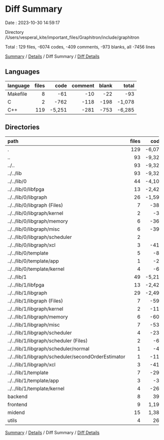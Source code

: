 # Diff Summary

Date : 2023-10-30 14:59:17

Directory /Users/vesperal_kite/important_files/Graphitron/include/graphitron

Total : 129 files,  -6074 codes, -409 comments, -973 blanks, all -7456 lines

[Summary](results.md) / [Details](details.md) / Diff Summary / [Diff Details](diff-details.md)

## Languages
| language | files | code | comment | blank | total |
| :--- | ---: | ---: | ---: | ---: | ---: |
| Makefile | 8 | -61 | -10 | -22 | -93 |
| C | 2 | -762 | -118 | -198 | -1,078 |
| C++ | 119 | -5,251 | -281 | -753 | -6,285 |

## Directories
| path | files | code | comment | blank | total |
| :--- | ---: | ---: | ---: | ---: | ---: |
| . | 129 | -6,074 | -409 | -973 | -7,456 |
| .. | 93 | -9,322 | -946 | -2,186 | -12,454 |
| ../.. | 93 | -9,322 | -946 | -2,186 | -12,454 |
| ../../lib | 93 | -9,322 | -946 | -2,186 | -12,454 |
| ../../lib/0 | 44 | -4,106 | -449 | -907 | -5,462 |
| ../../lib/0/libfpga | 13 | -2,426 | -82 | -491 | -2,999 |
| ../../lib/0/libgraph | 26 | -1,592 | -355 | -384 | -2,331 |
| ../../lib/0/libgraph (Files) | 7 | -386 | -40 | -122 | -548 |
| ../../lib/0/libgraph/kernel | 2 | -34 | -1 | -12 | -47 |
| ../../lib/0/libgraph/memory | 6 | -360 | -9 | -62 | -431 |
| ../../lib/0/libgraph/misc | 6 | -396 | -6 | -66 | -468 |
| ../../lib/0/libgraph/scheduler | 2 | 0 | -2 | 0 | -2 |
| ../../lib/0/libgraph/xcl | 3 | -416 | -297 | -122 | -835 |
| ../../lib/0/template | 5 | -88 | -12 | -32 | -132 |
| ../../lib/0/template/app | 1 | -20 | -1 | -14 | -35 |
| ../../lib/0/template/kernel | 4 | -68 | -11 | -18 | -97 |
| ../../lib/1 | 49 | -5,216 | -497 | -1,279 | -6,992 |
| ../../lib/1/libfpga | 13 | -2,426 | -82 | -491 | -2,999 |
| ../../lib/1/libgraph | 29 | -2,499 | -393 | -648 | -3,540 |
| ../../lib/1/libgraph (Files) | 7 | -599 | -64 | -203 | -866 |
| ../../lib/1/libgraph/kernel | 2 | -115 | -2 | -39 | -156 |
| ../../lib/1/libgraph/memory | 6 | -600 | -19 | -115 | -734 |
| ../../lib/1/libgraph/misc | 7 | -539 | -10 | -105 | -654 |
| ../../lib/1/libgraph/scheduler | 4 | -230 | -1 | -64 | -295 |
| ../../lib/1/libgraph/scheduler (Files) | 2 | -68 | -1 | -27 | -96 |
| ../../lib/1/libgraph/scheduler/normal | 1 | -44 | 0 | -13 | -57 |
| ../../lib/1/libgraph/scheduler/secondOrderEstimator | 1 | -118 | 0 | -24 | -142 |
| ../../lib/1/libgraph/xcl | 3 | -416 | -297 | -122 | -835 |
| ../../lib/1/template | 7 | -291 | -22 | -140 | -453 |
| ../../lib/1/template/app | 3 | -30 | -4 | -24 | -58 |
| ../../lib/1/template/kernel | 4 | -261 | -18 | -116 | -395 |
| backend | 8 | 399 | 23 | 65 | 487 |
| frontend | 9 | 1,199 | 234 | 547 | 1,980 |
| midend | 15 | 1,383 | 238 | 543 | 2,164 |
| utils | 4 | 267 | 42 | 58 | 367 |

[Summary](results.md) / [Details](details.md) / Diff Summary / [Diff Details](diff-details.md)